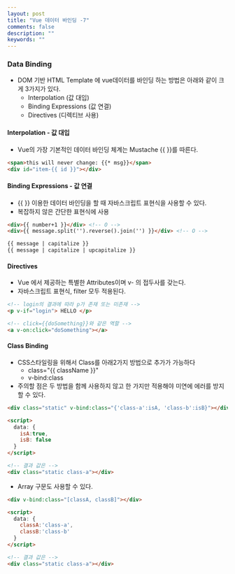 ```yaml
---
layout: post
title: "Vue 데이터 바인딩 -7"
comments: false
description: ""
keywords: ""
---
```



### Data Binding
- DOM 기반 HTML Template 에 vue데이터를 바인딩 하는 방법은 아래와 같이 크게 3가지가 있다.
  - Interpolation (값 대입)
  - Binding Expressions (값 연결)
  - Directives (디렉티브 사용)


#### Interpolation - 값 대입
  - Vue의 가장 기본적인 데이터 바인딩 체계는 Mustache {{ }}를 따른다.

```html
<span>this will never change: {{* msg}}</span>
<div id="item-{{ id }}"></div>
```

#### Binding Expressions - 값 연결
- {{ }} 이용한 데이터 바인딩을 할 때 자바스크립트 표현식을 사용할 수 있다.
- 복잡하지 않은 간단한 표현식에 사용

```html
<div>{{ number+1 }}</div> <!-- O -->
<div>{{ message.split('').reverse().join('') }}</div> <!-- O -->
```

```html
{{ message | capitalize }}
{{ message | capitalize | upcapitalize }}
```


#### Directives
- Vue 에서 제공하는 특별한 Attributes이며 v- 의 접두사를 갖는다.
- 자바스크립트 표현식, filter 모두 적용된다.

```html
<!-- login의 결과에 따라 p가 존재 또는 미존재 -->
<p v-if="login"> HELLO </p>

<!-- click={{doSomething}}와 같은 역할 -->
<a v-on:click="doSomething"></a>
```

#### Class Binding
- CSS스타일링을 위해서 Class를 아래2가지 방법으로 추가가 가능하다
  - class="{{ className }}"
  - v-bind:class
- 주의할 점은 두 방법을 함께 사용하지 않고 한 가지만 적용해야 미연에 에러를 방지 할 수 있다.

```html
<div class="static" v-bind:class="{'class-a':isA, 'class-b':isB}"></div>

<script>
  data: {
    isA:true,
    isB: false
  }
</script>

<!-- 결과 값은 -->
<div class="static class-a"></div>
```

- Array 구문도 사용할 수 있다.

```html
<div v-bind:class="[classA, classB]"></div>

<script>
  data: {
    classA:'class-a',
    classB:'class-b'
  }
</script>

<!-- 결과 값은 -->
<div class="static class-a"></div>
```
